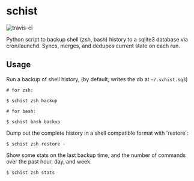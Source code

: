 # schist

![travis-ci](https://travis-ci.org/slyphon/schist.svg?branch=master)

Python script to backup shell (zsh, bash) history to a sqlite3 database via cron/launchd. Syncs, merges, and dedupes current state on each run.

## Usage

Run a backup of shell history, (by default, writes the db at `~/.schist.sq3`)


```
# for zsh:

$ schist zsh backup

# for bash:

$ schist bash backup

```

Dump out the complete history in a shell compatible format with 'restore':


```
$ schist zsh restore -
```

Show some stats on the last backup time, and the number of commands over the past hour, day, and week.

```
$ schist zsh stats
```
